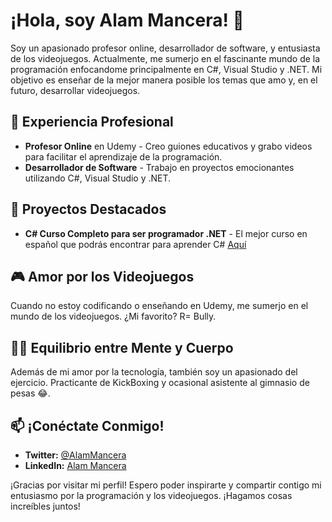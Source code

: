 <!--
**AlamMancera/AlamMancera** is a ✨ _special_ ✨ repository because its `README.md` (this file) appears on your GitHub profile.

Here are some ideas to get you started:

- 🔭 I’m currently working on ...
- 🌱 I’m currently learning ...
- 👯 I’m looking to collaborate on ...
- 🤔 I’m looking for help with ...
- 💬 Ask me about ...
- 📫 How to reach me: ...
- 😄 Pronouns: ...
- ⚡ Fun fact: ...
-->

# ¡Hola, soy Alam Mancera! 👋

Soy un apasionado profesor online, desarrollador de software, y entusiasta de los videojuegos. Actualmente, me sumerjo en el fascinante mundo de la programación enfocandome principalmente en C#, Visual Studio y .NET. Mi objetivo es enseñar de la mejor manera posible los temas que amo y, en el futuro, desarrollar videojuegos.

## 💼 Experiencia Profesional

- **Profesor Online** en Udemy - Creo guiones educativos y grabo videos para facilitar el aprendizaje de la programación.
- **Desarrollador de Software** - Trabajo en proyectos emocionantes utilizando C#, Visual Studio y .NET.

## 🚀 Proyectos Destacados

- **C# Curso Completo para ser programador .NET** - El mejor curso en español que podrás encontrar para aprender C# [Aquí](https://www.linkedin.com/in/alammancera/)

## 🎮 Amor por los Videojuegos

Cuando no estoy codificando o enseñando en Udemy, me sumerjo en el mundo de los videojuegos. ¿Mi favorito? R= Bully.

## 🏋️‍♂️ Equilibrio entre Mente y Cuerpo

Además de mi amor por la tecnología, también soy un apasionado del ejercicio. Practicante de KickBoxing y ocasional asistente al gimnasio de pesas 😂.

## 📫 ¡Conéctate Conmigo!

- **Twitter:** [@AlamMancera](https://twitter.com/AlamMancera)
- **LinkedIn:** [Alam Mancera](https://www.linkedin.com/in/alammancera/)

¡Gracias por visitar mi perfil! Espero poder inspirarte y compartir contigo mi entusiasmo por la programación y los videojuegos. ¡Hagamos cosas increíbles juntos!

